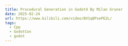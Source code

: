 ```yaml
---
title: Procedural Generation in Godot4 By Milan Gruner
date: 2025-02-24
url: https://www.bilibili.com/video/BV1q8PsePE2L/
tags:
  - Cpp
  - GodotCon
  - godot
---
```

